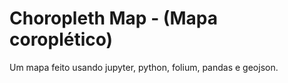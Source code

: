 # Choropleth Map - (Mapa coroplético)

Um mapa feito usando jupyter, python, folium, pandas e geojson.
